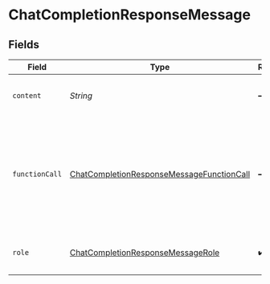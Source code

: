 # ChatCompletionResponseMessage


## Fields

| Field                                                                                                         | Type                                                                                                          | Required                                                                                                      | Description                                                                                                   |
| ------------------------------------------------------------------------------------------------------------- | ------------------------------------------------------------------------------------------------------------- | ------------------------------------------------------------------------------------------------------------- | ------------------------------------------------------------------------------------------------------------- |
| `content`                                                                                                     | *String*                                                                                                      | :heavy_minus_sign:                                                                                            | The contents of the message.                                                                                  |
| `functionCall`                                                                                                | [ChatCompletionResponseMessageFunctionCall](../../models/shared/ChatCompletionResponseMessageFunctionCall.md) | :heavy_minus_sign:                                                                                            | The name and arguments of a function that should be called, as generated by the model.                        |
| `role`                                                                                                        | [ChatCompletionResponseMessageRole](../../models/shared/ChatCompletionResponseMessageRole.md)                 | :heavy_check_mark:                                                                                            | The role of the author of this message.                                                                       |